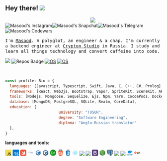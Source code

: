 <h2> Hey there! <img src="https://emojis.slackmojis.com/emojis/images/1531849430/4246/blob-sunglasses.gif?1531849430" width="30"/> </h2>
<img align='right' src="https://media0.giphy.com/media/xUA7bdpLxQhsSQdyog/giphy.gif?cid=790b76119d94a801fc1d5558c31f4b9fb42597695030221c&rid=giphy.gif&ct=g" width="230">
<br />
<a href="https://www.instagram.com/masxxiii">
  <img align="left" alt="Masood's Instagram" src="https://img.shields.io/badge/Instagram-E4405F?style=for-the-badge&logo=instagram&logoColor=white" />
</a>
<a href="http://snapchat.com/add/maszafar">
  <img align="left" alt="Masood's Snapchat" src="https://img.shields.io/badge/Snapchat-FFFC00?style=for-the-badge&logo=snapchat&logoColor=white" />
</a>
<a href="https://t.me/masxxiii">
  <img align="left" alt="Masood's Telegram" src="https://img.shields.io/badge/Telegram-2CA5E0?style=for-the-badge&logo=telegram&logoColor=white" />
</a>
<a href="https://www.codewars.com/users/maszafar">
  <img align="left" alt="Masood's Codewars" src="https://img.shields.io/badge/Codewars-B1361E?style=for-the-badge&logo=Codewars&logoColor=white" />
</a>


<br /> <br />
<samp>
I'm [Masood](https://github.com/masxxiii/). 
A polyglot, an engineer & a chap. I'm currently a backend engineer at [Crypton Studio](https://crypton.studio) in Russia.
I study and learn all things technology and convert caffeine into code.
</samp>
<br />

![](https://visitor-badge.glitch.me/badge?page_id=masxxiii.visitor-badge)
![Repos Badge](https://badges.pufler.dev/repos/masxxiii/)
[![OS](https://img.shields.io/badge/OS-macOS-informational?style=flat-square&logo=apple&logoColor=white)](https://en.wikipedia.org/wiki/MacOS)
[![OS](https://img.shields.io/badge/OS-Linux-informational?style=flat-square&logo=linux&logoColor=white)](https://en.wikipedia.org/wiki/Linux)

<br /> 

```javascript
const profile: Bio = {
  languages: [Javascript, Typescript, Swift, Java, C, C++, C#, Prolog],
  frameworks: [React, Web3js, Bootstrap, Vapor, SpriteKit, SceneKit, ARKit],
  tools: [Nodejs, Mongoose, Sequelize, Ejs, Npm, Yarn, CocoaPods, Docker],
  database: [MongoDB, PostgreSQL, SQLite, Realm, CoreData],
  education: {
                        university: "TUSUR",
                        degree: "Software Engineering",
                        diploma: "Anglo-Russian translator"
  },
}
```

**languages and tools:**  

<code><img height="20" src="https://raw.githubusercontent.com/github/explore/80688e429a7d4ef2fca1e82350fe8e3517d3494d/topics/javascript/javascript.png"></code>
<code><img height="20" src="https://raw.githubusercontent.com/github/explore/5c058a388828bb5fde0bcafd4bc867b5bb3f26f3/topics/typescript/typescript.png"></code>
<code><img height="20" src="https://raw.githubusercontent.com/github/explore/80688e429a7d4ef2fca1e82350fe8e3517d3494d/topics/swift/swift.png"></code>
<code><img height="20" src="https://raw.githubusercontent.com/github/explore/80688e429a7d4ef2fca1e82350fe8e3517d3494d/topics/java/java.png"></code>
<code><img height="20" src="https://raw.githubusercontent.com/github/explore/80688e429a7d4ef2fca1e82350fe8e3517d3494d/topics/c/c.png"></code>
<code><img height="20" src="https://raw.githubusercontent.com/github/explore/80688e429a7d4ef2fca1e82350fe8e3517d3494d/topics/cpp/cpp.png"></code>
<code><img height="20" src="https://raw.githubusercontent.com/github/explore/80688e429a7d4ef2fca1e82350fe8e3517d3494d/topics/csharp/csharp.png"></code>
<code><img height="20" src="https://raw.githubusercontent.com/github/explore/80688e429a7d4ef2fca1e82350fe8e3517d3494d/topics/html/html.png"></code>
<code><img height="20" src="https://raw.githubusercontent.com/github/explore/80688e429a7d4ef2fca1e82350fe8e3517d3494d/topics/css/css.png"></code>
<code><img height="20" src="https://raw.githubusercontent.com/github/explore/80688e429a7d4ef2fca1e82350fe8e3517d3494d/topics/react/react.png"></code>
<code><img height="20" src="https://miro.medium.com/max/256/1*s2f6Vj9hmiP7d_3pomBFmA@2x.png"></code>
<code><img height="20" src="https://placenote.com/images/common/scenekitlogo.png"></code>
<code><img height="20" src="https://raw.githubusercontent.com/github/explore/80688e429a7d4ef2fca1e82350fe8e3517d3494d/topics/bootstrap/bootstrap.png"></code>
<code><img height="20" src="https://raw.githubusercontent.com/github/explore/80688e429a7d4ef2fca1e82350fe8e3517d3494d/topics/nodejs/nodejs.png"></code>
<code><img height="20" src="https://raw.githubusercontent.com/github/explore/80688e429a7d4ef2fca1e82350fe8e3517d3494d/topics/postgresql/postgresql.png"></code>
<code><img height="20" src="https://freesoft.ru/storage/images/210/2100/209996/209996_normal.png"></code>
<code><img height="20" src="https://camo.githubusercontent.com/58e35d08b53ec029f0e3e587a28a6f65777d352f797add843d153a0db60b9d7d/68747470733a2f2f692e696d6775722e636f6d2f79764559686e5a2e706e67"></code>
<code><img height="20" src="https://raw.githubusercontent.com/github/explore/80688e429a7d4ef2fca1e82350fe8e3517d3494d/topics/docker/docker.png"></code>
<code><img height="20" src="https://raw.githubusercontent.com/github/explore/80688e429a7d4ef2fca1e82350fe8e3517d3494d/topics/git/git.png"></code>

